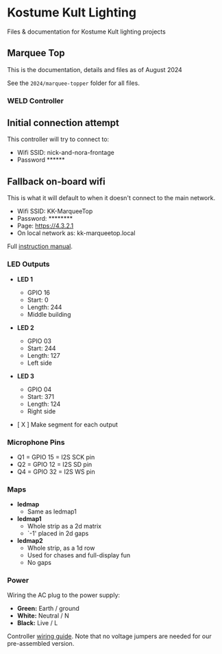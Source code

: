 # Kostume Kult Lighting
Files &amp; documentation for Kostume Kult lighting projects

## Marquee Top

This is the documentation, details and files as of August 2024

See the `2024/marquee-topper` folder for all files.

### WELD Controller

## Initial connection attempt

This controller will try to connect to:

- Wifi SSID: nick-and-nora-frontage
- Password ******

## Fallback on-board wifi

This is what it will default to when it doesn't connect to the main network.

- Wifi SSID: KK-MarqueeTop
- Password: ********
- Page: https://4.3.2.1
- On local network as: kk-marqueetop.local

Full [instruction manual](https://quinled.info/2020/02/11/pre-assembled-quinled-dig-uno-wled-manual/).

### LED Outputs

- **LED 1**
  - GPIO 16
  - Start: 0
  - Length: 244
  - Middle building
- **LED 2**
  - GPIO 03
  - Start: 244
  - Length: 127
  - Left side
- **LED 3**
  - GPIO 04
  - Start: 371
  - Length: 124
  - Right side
 
- [ X ] Make segment for each output

### Microphone Pins

- Q1 = GPIO 15 = I2S SCK pin
- Q2 = GPIO 12 = I2S SD pin
- Q4 = GPIO 32 = I2S WS pin

### Maps

- **ledmap**
  - Same as ledmap1
- **ledmap1**
  - Whole strip as a 2d matrix
  - `-1' placed in 2d gaps
- **ledmap2**
  - Whole strip, as a 1d row
  - Used for chases and full-display fun
  - No gaps


### Power

Wiring the AC plug to the power supply:

- **Green:** Earth / ground
- **White:** Neutral / N
- **Black:** Live / L

Controller [wiring guide](https://quinled.info/2020/10/03/quinled-dig-quad-wiring-guide/). Note that no voltage jumpers are needed for our pre-assembled version.




